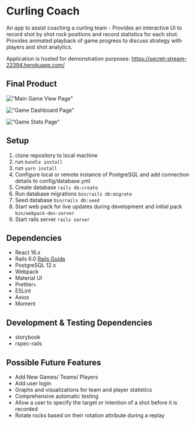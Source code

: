 # Curling Coach

An app to assist coaching a curling team - Provides an interactive UI to record shot by shot rock positions and record statistics for each shot. Provides animated playback of game progress to discuss strategy with players and shot analytics.

Application is hosted for demonstration purposes: https://secret-stream-22394.herokuapp.com/


## Final Product

!["Main Game View Page"](https://github.com/jeff-sexton/curling-coach/blob/master/docs/Curling%20Coach%20-%20Main%20Game%20View.png?raw=true)


!["Game Dashboard Page"](https://github.com/jeff-sexton/curling-coach/blob/master/docs/Curling%20Coach%20-%20Game%20Dashboard.png?raw=true)


!["Game Stats Page"](https://github.com/jeff-sexton/curling-coach/blob/master/docs/Curling%20Coach%20-%20Stats%20Page.png?raw=true)


## Setup

1. clone repository to local machine 
2. run ```bundle install```
3. run ```yarn install```
4. Configure local or remote instance of PostgreSQL and add connection details to config/database.yml
5. Create database ```rails db:create```
6. Run database migrations ``` bin/rails db:migrate ```
7. Seed database ``` bin/rails db:seed ```
8. Start web pack for live updates during development and initial pack ```bin/webpack-dev-server```
9. Start rails server ``` rails server ```


## Dependencies

* React 16.x
* Rails 6.0 [Rails Guide](https://guides.rubyonrails.org/v6.0/)
* PostgreSQL 12.x
* Webpack
* Material UI
* Prettier+
* ESLint
* Axios
* Moment


## Development & Testing Dependencies

* storybook
* rspec-rails


## Possible Future Features

* Add New Games/ Teams/ Players
* Add user login
* Graphs and visualizations for team and player statistics 
* Comprehensive automatic testing 
* Allow a user to specify the target or intention of a shot before it is recorded 
* Rotate rocks based on their rotation attribute during a replay